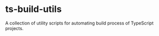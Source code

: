 # ts-build-utils
A collection of utility scripts for automating build process of TypeScript projects.
